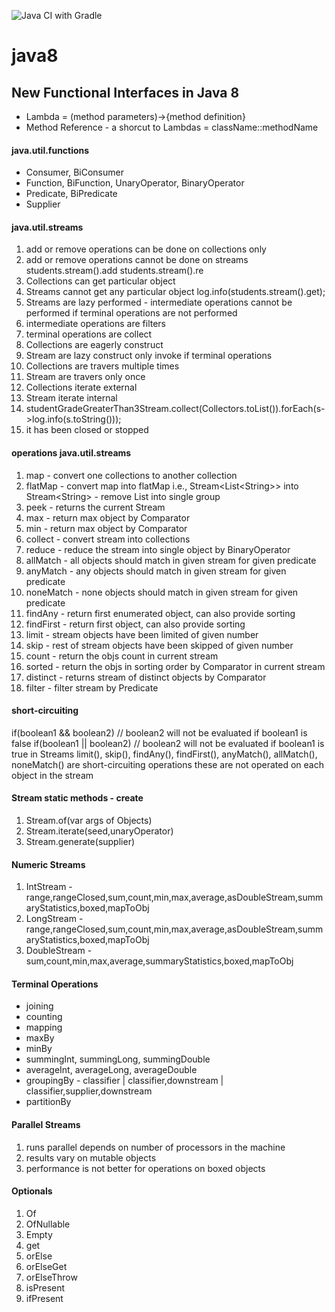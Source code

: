 ![Java CI with Gradle](https://github.com/ravindraAmbati/java8/workflows/Java%20CI%20with%20Gradle/badge.svg?branch=master)
# java8
<h2>New Functional Interfaces in Java 8</h2>
<ul>
    <li>Lambda = (method parameters)->{method definition}</li>
    <li>Method Reference - a shorcut to Lambdas = className::methodName</li>
</ul> 
<h4>java.util.functions</h4>
    <ul>
        <li>Consumer, BiConsumer</li>
        <li>Function, BiFunction, UnaryOperator, BinaryOperator</li>
        <li>Predicate, BiPredicate</li>
        <li>Supplier</li>
    </ul>
<h4>java.util.streams</h4>
    <ol>
        <li> add or remove operations can be done on collections only </li>
        <li> add or remove operations cannot be done on streams
                 students.stream().add 
                 students.stream().re 
        </li>
        <li> Collections can get particular object </li>
        <li> Streams cannot get any particular object 
                log.info(students.stream().get); 
        </li>
        <li> Streams are lazy performed - intermediate operations cannot be performed if terminal operations are not performed </li>
        <li> intermediate operations are filters </li>
        <li> terminal operations are collect </li>
        <li> Collections are eagerly construct </li>
        <li> Stream are lazy construct only invoke if terminal operations </li>
        <li> Collections are travers multiple times </li>
        <li> Stream are travers only once </li>
        <li> Collections iterate external </li>
        <li> Stream iterate internal </li>
        <li> studentGradeGreaterThan3Stream.collect(Collectors.toList()).forEach(s->log.info(s.toString())); </li>
        <li> it has been closed or stopped </li>
    </ol> 
    
<h4><b>operations</b> java.util.streams</h4>
    <ol>
    <li>map - convert one collections to another collection</li>
    <li>flatMap - convert map into flatMap i.e., Stream&lt;List&lt;String&gt;&gt; into Stream&lt;String&gt; - remove List into single group</li>
    <li>peek - returns the current Stream</li>
    <li>max - return max object by Comparator</li>
    <li>min - return max object by Comparator</li>
    <li>collect - convert stream into collections</li>
    <li>reduce - reduce the stream into single object by BinaryOperator</li>
    <li>allMatch - all objects should match in given stream for given predicate</li>
    <li>anyMatch - any objects should match in given stream for given predicate</li>
    <li>noneMatch - none objects should match in given stream for given predicate</li>
    <li>findAny - return first enumerated object, can also provide sorting</li>
    <li>findFirst - return first object, can also provide sorting</li>
    <li>limit - stream objects have been limited of given number </li>
    <li>skip - rest of stream objects have been skipped of given number</li>
    <li>count - return the objs count in current stream</li>
    <li>sorted - return the objs in sorting order by Comparator in current stream</li>
    <li>distinct - returns stream of distinct objects by Comparator</li>
    <li>filter - filter stream by Predicate</li>
    </ol>
<h4>short-circuiting</h4>
<p>
if(boolean1 && boolean2) // boolean2 will not be evaluated if boolean1 is false
if(boolean1 || boolean2) // boolean2 will not be evaluated if boolean1 is true
in Streams limit(), skip(), findAny(), findFirst(), anyMatch(), allMatch(), noneMatch() are short-circuiting operations
these are not operated on each object in the stream
</p> 
<h4>Stream static methods - create</h4>
    <ol>
        <li>Stream.of(var args of Objects)</li>
        <li>Stream.iterate(seed,unaryOperator)</li>
        <li>Stream.generate(supplier) </li>
    </ol>

<h4>Numeric Streams</h4>
    <ol>
        <li>IntStream - range,rangeClosed,sum,count,min,max,average,asDoubleStream,summaryStatistics,boxed,mapToObj</li>
        <li>LongStream - range,rangeClosed,sum,count,min,max,average,asDoubleStream,summaryStatistics,boxed,mapToObj</li>
        <li>DoubleStream - sum,count,min,max,average,summaryStatistics,boxed,mapToObj</li>
    </ol>
   
<h4>Terminal Operations</h4>
    <ul>
        <li>joining</li>
        <li>counting</li>
        <li>mapping</li>
        <li>maxBy</li>
        <li>minBy</li>
        <li>summingInt, summingLong, summingDouble</li>
        <li>averageInt, averageLong, averageDouble</li>
        <li>groupingBy - classifier | classifier,downstream | classifier,supplier,downstream</li>
        <li>partitionBy</li>
    </ul>
    
<h4>Parallel Streams</h4>
    <oL>
        <li>runs parallel depends on number of processors in the machine</li>
        <li>results vary on mutable objects</li>
        <li>performance is not better for operations on boxed objects</li>
    </oL>
    
<h4>Optionals</h4>
    <ol>
        <li>Of</li>
        <li>OfNullable</li>
        <li>Empty</li>
        <li>get</li>
        <li>orElse</li>
        <li>orElseGet</li>
        <li>orElseThrow</li>
        <li>isPresent</li>
        <li>ifPresent</li>
    </ol>